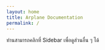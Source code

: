 ```yaml
---
layout: home
title: Arplane Documentation
permalink: /
---
```


ท่านสามารถคลิกที่ Sidebar เพื่อดูส่วนอื่น ๆ ได้
